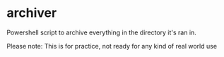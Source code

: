 # archiver
Powershell script to archive everything in the directory it's ran in.

Please note: This is for practice, not ready for any kind of real world use
